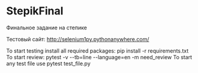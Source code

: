 # StepikFinal
Финальное задание на степике

Тестовый сайт: http://selenium1py.pythonanywhere.com/

To start testing install all required packages: pip install -r requirements.txt
To start review: pytest -v --tb=line --language=en -m need_review
To start any test file use pytest test_file.py

